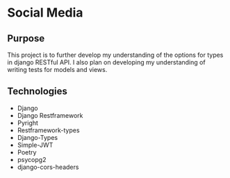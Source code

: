 # Social Media

## Purpose
This project is to further develop my understanding of the options for types in django RESTful API.  I also plan on developing my understanding of writing tests for models and views.

## Technologies
* Django
* Django Restframework
* Pyright
* Restframework-types
* Django-Types
* Simple-JWT
* Poetry
* psycopg2
* django-cors-headers